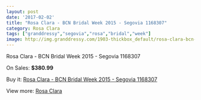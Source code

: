 ```yaml
---
layout: post
date: '2017-02-02'
title: "Rosa Clara - BCN Bridal Week 2015 - Segovia 1168307"
category: Rosa Clara
tags: ["granddressy","segovia","rosa","bridal","week"]
image: http://img.granddressy.com/1903-thickbox_default/rosa-clara-bcn-bridal-week-2015-segovia-1168307.jpg
---
```

Rosa Clara - BCN Bridal Week 2015 - Segovia 1168307

On Sales: **$380.99**
<a href="https://www.granddressy.com/en/rosa-clara/1579-rosa-clara-bcn-bridal-week-2015-segovia-1168307.html"><amp-img layout="responsive" width="600" height="600" src="//img.granddressy.com/1903-thickbox_default/rosa-clara-bcn-bridal-week-2015-segovia-1168307.jpg" alt="Rosa Clara - BCN Bridal Week 2015 - Segovia 1168307 0" /></a>

Buy it: [Rosa Clara - BCN Bridal Week 2015 - Segovia 1168307](https://www.granddressy.com/en/rosa-clara/1579-rosa-clara-bcn-bridal-week-2015-segovia-1168307.html "Rosa Clara - BCN Bridal Week 2015 - Segovia 1168307")

View more: [Rosa Clara](https://www.granddressy.com/en/77-rosa-clara "Rosa Clara")